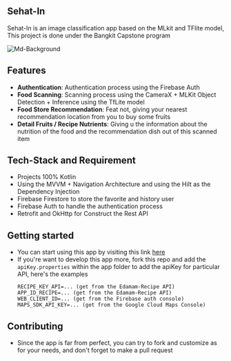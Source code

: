 ## Sehat-In

Sehat-In is an image classification app based on the MLkit and TFlite model, This project is done under the Bangkit Capstone program

![Md-Background](https://github.com/archiseino/Sehat-In/assets/162825947/7626132c-8ca7-4bf3-93cb-f3c7a8125838)

## Features 
- **Authentication**: Authentication process using the Firebase Auth
- **Food Scanning**: Scanning process using the CameraX + MLKit Object Detection + Inference using the TfLite model
- **Food Store Recommendation**: Feat not, giving your nearest recommendation location from you to buy some fruits
- **Detail Fruits / Recipe Nutrients**: Giving u the information about the nutrition of the food and the recommendation dish out of this scanned item

## Tech-Stack and Requirement
- Projects 100% Kotlin
- Using the MVVM + Navigation Architecture and using the Hilt as the Dependency Injection
- Firebase Firestore to store the favorite and history user
- Firebase Auth to handle the authentication process
- Retrofit and OkHttp for Construct the Rest API

## Getting started
- You can start using this app by visiting this link
  [here](https://drive.google.com/file/d/1Ceahb0BUfKaZlZvdnF9ewb1RUcwi5gzH/view?usp=sharing)
- If you're want to develop this app more, fork this repo and add the `apiKey.properties` within the app folder to add the apiKey for particular API, here's the examples
  ```
  RECIPE_KEY_API=... (get from the Edamam-Recipe API)
  APP_ID_RECIPE=... (get from the Edamam-Recipe API)
  WEB_CLIENT_ID=... (get from the Firebase auth console)
  MAPS_SDK_API_KEY=... (get from the Google Cloud Maps Console)
  ```

## Contributing
- Since the app is far from perfect, you can try to fork and customize as for your needs, and don't forget to make a pull request
